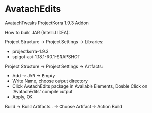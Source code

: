 # AvatachEdits
 AvatachTweaks ProjectKorra 1.9.3 Addon

How to build JAR (IntelliJ IDEA):

Project Structure -> Project Settings -> Libraries:
 - projectkorra-1.9.3
 - spigot-api-1.18.1-R0.1-SNAPSHOT

Project Structure -> Project Settings -> Artifacts:
 - Add -> JAR -> Empty
 - Write Name, choose output directory
 - Click AvatachEdits package in Available Elements, Double Click on 'AvatachEdits' compile output
 - Apply, OK

Build -> Build Artifacts.. -> Choose Artifact -> Action Build
